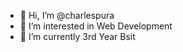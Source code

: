 - 👋 Hi, I’m @charlespura
- 👀 I’m interested in Web Development 
- 🌱 I’m currently 3rd Year Bsit 


<!---
charlespura/charlespura is a ✨ special ✨ repository because its `README.md` (this file) appears on your GitHub profile.
You can click the Preview link to take a look at your changes.
--->
